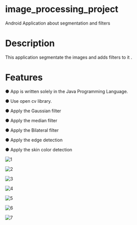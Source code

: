 # image_processing_project

Android Application about segmentation and filters

# Description

This application segmentate the images and adds filters to it .

# Features
● App is written solely in the Java Programming Language.

● Use open cv library.

● Apply the Gaussian filter

● Apply the median filter

● Apply the Bilateral filter

● Apply the edge detection

● Apply the skin color detection


![1](https://user-images.githubusercontent.com/42187285/106789323-c994e400-665a-11eb-997b-d06c80cd15b7.PNG)

![2](https://user-images.githubusercontent.com/42187285/106789358-d44f7900-665a-11eb-919e-dcea867ffd6f.PNG)

![3](https://user-images.githubusercontent.com/42187285/106789382-db768700-665a-11eb-8a47-89d69efd9550.PNG)

![4](https://user-images.githubusercontent.com/42187285/106789410-e5988580-665a-11eb-8fbf-184655d49e39.PNG)

![5](https://user-images.githubusercontent.com/42187285/106789432-ee895700-665a-11eb-87cd-53c1433e8262.PNG)

![6](https://user-images.githubusercontent.com/42187285/106789457-f6e19200-665a-11eb-8040-7be6aeba7b11.PNG)

![7](https://user-images.githubusercontent.com/42187285/106789489-fea13680-665a-11eb-9826-a2912dc410d4.PNG)


